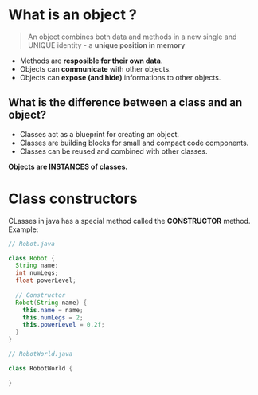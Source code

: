 # What is an object ?

> An object combines both data and methods in a new single and UNIQUE identity - a **unique position in memory**

* Methods are **resposible for their own data**.
* Objects can **communicate** with other objects.
* Objects can **expose (and hide)** informations to other objects.

## What is the difference between a class and an object?

* Classes act as a blueprint for creating an object.
* Classes are building blocks for small and compact code components.
* Classes can be reused and combined with other classes.

**Objects are INSTANCES of classes.**

# Class constructors

CLasses in java has a special method called the **CONSTRUCTOR** method. Example:

```java
// Robot.java

class Robot {
  String name;
  int numLegs;
  float powerLevel;
  
  // Constructor
  Robot(String name) {
    this.name = name;
    this.numLegs = 2;
    this.powerLevel = 0.2f;
  }
}

// RobotWorld.java

class RobotWorld {
  
}
```
